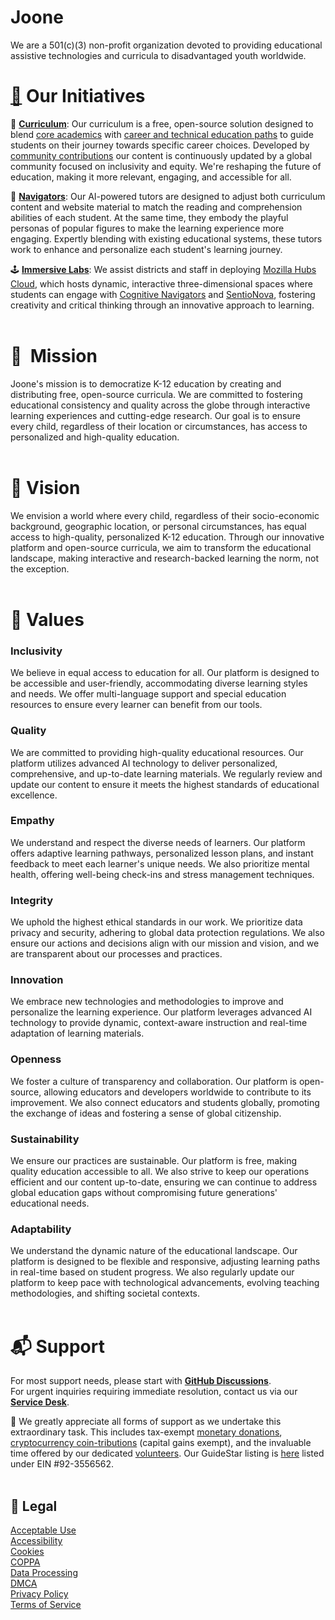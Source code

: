 # Joone
We are a 501(c)(3) non-profit organization devoted to providing educational assistive technologies and curricula to disadvantaged youth worldwide.

# [🌱](https://www.figma.com/file/cJoBjCunCySAbjRsfJ2wpb/Joone-Timeline?type=whiteboard&node-id=0%3A1&t=cnXcZFLV5yraOcam-1)  Our Initiatives
🧩 [**Curriculum**]():  Our curriculum is a free, open-source solution designed to blend [core academics](https://github.com/joone-org/SentioNova/wiki/California-Graduation-Requirements) with [career and technical education paths](https://github.com/joone-org/SentioNova/wiki/Career-Technical-Education-(CTE)-Pathways) to guide students on their journey towards specific career choices. Developed by [community contributions](https://github.com/joone-org/curriculum.joone.org/wiki) our content is continuously updated by a global community focused on inclusivity and equity. We're reshaping the future of education, making it more relevant, engaging, and accessible for all.

🧭 [**Navigators**]():  Our AI-powered tutors are designed to adjust both curriculum content and website material to match the reading and comprehension abilities of each student. At the same time, they embody the playful personas of popular figures to make the learning experience more engaging. Expertly blending with existing educational systems, these tutors work to enhance and personalize each student's learning journey.

🕹️ **[Immersive Labs](https://hubs.mozilla.com/TNxtsuH/otis)**:  We assist districts and staff in deploying [Mozilla Hubs Cloud](https://hubs.mozilla.com/cloud), which hosts dynamic, interactive three-dimensional spaces where students can engage with [Cognitive Navigators](Joone%20b1ca1308cebc41b79813e31d258b6976/Cognitive%20Navigators%202f4d5bc97a0841d8af647646799358cf.md) and [SentioNova](https://sentionova.joone.org/), fostering creativity and critical thinking through an innovative approach to learning.
<br><br>
# 🏹  Mission
Joone's mission is to democratize K-12 education by creating and distributing free, open-source curricula. We are committed to fostering educational consistency and quality across the globe through interactive learning experiences and cutting-edge research. Our goal is to ensure every child, regardless of their location or circumstances, has access to personalized and high-quality education.
<br><br>
# 🔭  Vision
We envision a world where every child, regardless of their socio-economic background, geographic location, or personal circumstances, has equal access to high-quality, personalized K-12 education. Through our innovative platform and open-source curricula, we aim to transform the educational landscape, making interactive and research-backed learning the norm, not the exception.
<br><br>
# 🌳  Values
### Inclusivity
We believe in equal access to education for all. Our platform is designed to be accessible and user-friendly, accommodating diverse learning styles and needs. We offer multi-language support and special education resources to ensure every learner can benefit from our tools.

### Quality
We are committed to providing high-quality educational resources. Our platform utilizes advanced AI technology to deliver personalized, comprehensive, and up-to-date learning materials. We regularly review and update our content to ensure it meets the highest standards of educational excellence.

### Empathy
We understand and respect the diverse needs of learners. Our platform offers adaptive learning pathways, personalized lesson plans, and instant feedback to meet each learner's unique needs. We also prioritize mental health, offering well-being check-ins and stress management techniques.

### Integrity
We uphold the highest ethical standards in our work. We prioritize data privacy and security, adhering to global data protection regulations. We also ensure our actions and decisions align with our mission and vision, and we are transparent about our processes and practices.

### Innovation
We embrace new technologies and methodologies to improve and personalize the learning experience. Our platform leverages advanced AI technology to provide dynamic, context-aware instruction and real-time adaptation of learning materials.

### Openness
We foster a culture of transparency and collaboration. Our platform is open-source, allowing educators and developers worldwide to contribute to its improvement. We also connect educators and students globally, promoting the exchange of ideas and fostering a sense of global citizenship.

### Sustainability
We ensure our practices are sustainable. Our platform is free, making quality education accessible to all. We also strive to keep our operations efficient and our content up-to-date, ensuring we can continue to address global education gaps without compromising future generations' educational needs.

### Adaptability
We understand the dynamic nature of the educational landscape. Our platform is designed to be flexible and responsive, adjusting learning paths in real-time based on student progress. We also regularly update our platform to keep pace with technological advancements, evolving teaching methodologies, and shifting societal contexts.
<br><br>
# 📬  Support
For most support needs, please start with [**GitHub Discussions**](https://github.com/orgs/joone-org/discussions/categories/support-forums).<br>For urgent inquiries requiring immediate resolution, contact us via our [**Service Desk**](https://joone-org.atlassian.net/servicedesk/customer/portals).<br>

🧸  We greatly appreciate all forms of support as we undertake this extraordinary task. This includes tax-exempt [monetary donations](https://donate.stripe.com/7sI2bC6Ii9cWcSc8wy), [cryptocurrency coin-tributions](https://commerce.coinbase.com/checkout/86bfde49-9ac9-4df3-8fa5-d02014836574) (capital gains exempt), and the invaluable time offered by our dedicated [volunteers](https://github.com/joone-org/curriculum.joone.org/wiki). Our GuideStar listing is [here](https://www.guidestar.org/profile/92-3556562) listed under EIN #92-3556562.
<br><br>
## 📜  Legal
[Acceptable Use](https://joone.org/legal.html#use)<br>
[Accessibility](https://joone.org/legal.html#accessibility)<br>
[Cookies](https://joone.org/legal.html#cookies)<br>
[COPPA](https://joone.org/legal.html#coppa)<br>
[Data Processing](https://joone.org/legal.html#data)<br>
[DMCA](https://joone.org/legal.html#dmca)<br>
[Privacy Policy](https://joone.org/legal.html#privacy)<br>
[Terms of Service](https://joone.org/legal.html#terms)<br>
